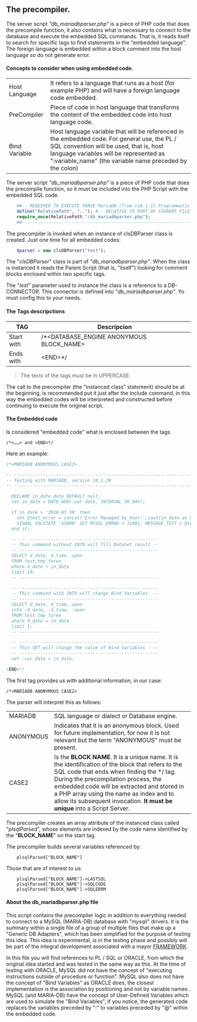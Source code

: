 ## The precompiler.
The server script *"db_mariadbparser.php"* is a piece of PHP code that does the precompile function, it also contains what is necessary to connect to the database and execute the embedded SQL commands. That is, it reads itself to search for specific tags to find statements in the "embedded language". The foreign language is embedded within a block comment into the host language so do not generate error.

#### Concepts to consider when using embedded code.

|             |	|
|----------------|-------------------------------|
|Host Language|It refers to a language that runs as a host (for example PHP) and will have a foreign language code embedded.|
|PreCompiler|Piece of code in host language that transforms the content of the embedded code into host language code.|
|Bind Variable|Host language variable that will be referenced in the embedded code. For general use, the PL / SQL convention will be used, that is, host language variables will be represented as ":variable_name" (the variable name preceded by the colon)|

The server script *"db_mariadbparser.php"* is a piece of PHP code that does the precompile function, so it must be included into the PHP Script with the embedded SQL code.

```php
	##-- REQUIRED TO EXECUTE PARSE MariaDB (from v10.1.1) Programmatic and Compound Statements
	define("RelativePath", ".."); #-- RELATIVE TO ROOT OF CUURENT FILE
	require_once(RelativePath."/db_mariadbparser.php");
	##-----------------------------------------------------------------------------------
```
The precompiler is invoked when an instance of clsDBParser class is created. Just one time for all embedded codes:
```php
	$parser = new clsDBParser("test");
```
The "*clsDBParser*" class is part of *"db_mariadbparser.php"*. When the class is instanced it reads the Parent Script  (that is, "itself") looking for comment blocks enclosed within two specific tags.

The "*test*" parameter used to instance the class is a reference to a DB-CONNECTOR. This connector is defined into *"db_mariadbparser.php"*. Yo must config this to your needs.
#### The Tags descripctions
|TAG             |Descripcion                          |
|----------------|-------------------------------|
|Start with|/*<DATABASE_ENGINE ANONYMOUS BLOCK_NAME\>|
|Ends with|\<END>*/|

>The texts of the tags must be in UPPERCASE.

The call to the precompiler (the "instanced class" statement) should be at the beginning, is recommended put it just after the include command, in this way the embedded codes will be interpreted and constructed before continuing to execute the original script.

#### The Embedded code
Is considered "embedded code" what is enclosed between the tags 
```
/*<……> and <END>*/
```
Here an example:
```sql
/*<MARIADB ANONYMOUS CASE2>

-- --------------------------------------------------------------------
-- Testing with MARIADB, version 10.1.29
-- --------------------------------------------------------------------

  DECLARE in_date date DEFAULT null;
  set in_date = DATE_ADD(:var_date, INTERVAL 30 DAY);

  if in_date > '2018-03-30' then
    set @text_error = concat('Error Managed by User:',cast(in_date as CHAR),' Exceeded Date limit');
    SIGNAL SQLSTATE '45000' SET MYSQL_ERRNO = 31001, MESSAGE_TEXT = @text_error;
  end if;

  -- -----------------------------------------------------
  -- This command without INTO will fill DataSet result --
  -- -----------------------------------------------------
  SELECT d_date, d_time, open
  FROM test.tmp_forex
  where d_date > in_date
  limit 10;
  -- -----------------------------------------------------

  -- -----------------------------------------------------
  -- This command with INTO will change Bind Variables  --
  -- -----------------------------------------------------
  SELECT d_date, d_time, open
  into :d_date, :d_time, :open
  FROM test.tmp_forex
  where d_date = in_date
  limit 1;
  -- -----------------------------------------------------

  -- -----------------------------------------------------
  -- This SET will change the value of Bind Variables ----
  -- -----------------------------------------------------
  set :var_date = in_date;

<END>*/
```
The first tag provides us with additional information, in our case:
```
/*<MARIADB ANONYMOUS CASE2>
```
The parser will interpret this as follows:

|             ||
|----------|--------------------------|
|MARIADB|SQL language or dialect or Database engine.|
|ANONYMOUS|Indicates that it is an anonymous block. Used for future implementation, for now it is not relevant but the term "ANONYMOUS" must be present.|
|CASE2|Is the **BLOCK NAME**. It is a unique name. It is the identification of the block that refers to the SQL code that ends when finding the <END>*\/ tag. During the precompilation process, the embedded code will be extracted and stored in a PHP array using the name as index and to allow its subsequent invocation. **It must be unique** into a Script Server.|


The precompiler creates an array attribute of the instanced class called "*plsqlParsed*", whose elements are indexed by the code name identified by the "**BLOCK_NAME**" on the start tag.
	
The precompiler builds several variables referenced by:
```
	plsqlParsed["BLOCK_NAME"]
```
Those that are of interest to us:
```
	plsqlParsed["BLOCK_NAME"]->LASTSQL
	plsqlParsed["BLOCK_NAME"]->SQLCODE
	plsqlParsed["BLOCK_NAME"]->SQLERRM
```

#### About the db_mariadbparser.php file
This script contains the precompiler logic in addition to everything needed to connect to a MySQL (MARIA-DB) database with "*mysqli*" drivers. It is the summary within a single file of a group of multiple files that make up a "Generic DB Adapters", which has been simplified for the purpose of testing this idea. This idea is experimental, is in the testing phase and possibly will be part of the integral development associated with a mayor [FRAMEWORK](https://github.com/snuzzolillo/FULL-STACK-FRAMEWORK/blob/master/README.md).

In this file you will find references to PL / SQL or ORACLE, from which the original idea started and was tested in the same way as this. At the time of testing with ORACLE, MySQL did not have the concept of "executing instructions outside of procedure or function". MySQL also does not have the concept of "Bind Variables" as ORACLE does, the closest implementation is the association by positioning and not by variable names . MySQL (and MARIA-DB) have the concept of User-Defined Variables which are used to simulate the "Bind Variables", if you notice, the generated code replaces the variables preceded by ":" to variables preceded by "@" within the embedded code.
<!--stackedit_data:
eyJoaXN0b3J5IjpbLTE3MjUyODgxNDcsLTE1MDAxNDM4NDQsLT
c5ODIzMjgzMiwtNzQ4Njk5Nzk0XX0=
-->